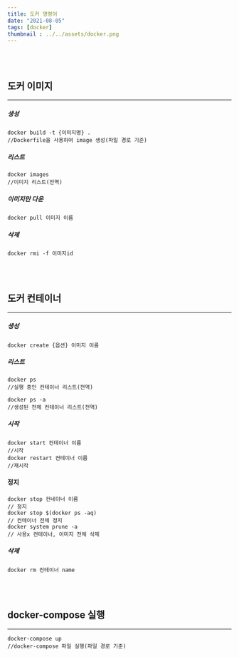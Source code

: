 ```yaml
---
title: 도커 명령어
date: "2021-08-05"
tags: [docker]
thumbnail : ../../assets/docker.png
---
```


<br><br>

## 도커 이미지

<hr>

##### 생성

```
docker build -t {이미지명} .
//Dockerfile을 사용하여 image 생성(파일 경로 기준)
```



##### 리스트

```
docker images
//이미지 리스트(전역)
```



##### 이미지만 다운

```
docker pull 이미지 이름
```



##### 삭제

```
docker rmi -f 이미지id
```



<br><br>

## 도커 컨테이너

<hr>

##### 생성

```
docker create {옵션} 이미지 이름
```



##### 리스트

```
docker ps
//실행 중인 컨테이너 리스트(전역)

docker ps -a
//생성된 전체 컨테이너 리스트(전역)
```



##### 시작

````
docker start 컨테이너 이름
//시작
docker restart 컨테이너 이름
//재시작
````



#### 정지

```
docker stop 컨네이너 이름
// 정지
docker stop $(docker ps -aq)
// 컨테이너 전체 정지
docker system prune -a
// 사용x 컨테이너, 이미지 전체 삭제
```



##### 삭제

```
docker rm 컨테이너 name
```



<br><br>

## docker-compose 실행

<hr>

```
docker-compose up
//docker-compose 파일 실행(파일 경로 기준)
```

